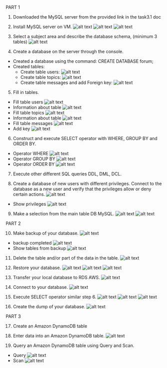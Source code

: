 PART 1
1. Downloaded the MySQL server from the provided link in the task3.1 doc

2. Install MySQL server on VM.
![alt text](https://github.com/aleksandrabublik/DevOps_online_Kharkov_2020Q42021Q1/blob/main/Module3/task%203.1/Screenshots_mysql/Install.png)
![alt text](https://github.com/aleksandrabublik/DevOps_online_Kharkov_2020Q42021Q1/blob/main/Module3/task%203.1/Screenshots_mysql/Install2.png)
![alt text](https://github.com/aleksandrabublik/DevOps_online_Kharkov_2020Q42021Q1/blob/main/Module3/task%203.1/Screenshots_mysql/mysql.png)

3. Select a subject area and describe the database schema, (minimum 3 tables)
![alt text](https://github.com/aleksandrabublik/DevOps_online_Kharkov_2020Q42021Q1/blob/main/Module3/task%203.1/Screenshots_mysql/Schema%20DB.png)

4. Create a database on the server through the console.
- Created a database using the command: CREATE DATABASE forum;
- Created tables:
  - Create table users:
![alt text](https://github.com/aleksandrabublik/DevOps_online_Kharkov_2020Q42021Q1/blob/main/Module3/task%203.1/Screenshots_mysql/Create%20table1.png)
  - Create table topics:
![alt text](https://github.com/aleksandrabublik/DevOps_online_Kharkov_2020Q42021Q1/blob/main/Module3/task%203.1/Screenshots_mysql/Create%20table2.png)
  - Create table messages and add Foreign key:
![alt text](https://github.com/aleksandrabublik/DevOps_online_Kharkov_2020Q42021Q1/blob/main/Module3/task%203.1/Screenshots_mysql/Create%20table%203%20and%20add%20key6.png)

5. Fill in tables.
- Fill table users
![alt text](https://github.com/aleksandrabublik/DevOps_online_Kharkov_2020Q42021Q1/blob/main/Module3/task%203.1/Screenshots_mysql/Fill%20table1.png)
- Information about table
![alt text](https://github.com/aleksandrabublik/DevOps_online_Kharkov_2020Q42021Q1/blob/main/Module3/task%203.1/Screenshots_mysql/Info%20table%20users.png)
- Fill table topics
![alt text](https://github.com/aleksandrabublik/DevOps_online_Kharkov_2020Q42021Q1/blob/main/Module3/task%203.1/Screenshots_mysql/Fill%20table%202.png)
- Information about table
![alt text](https://github.com/aleksandrabublik/DevOps_online_Kharkov_2020Q42021Q1/blob/main/Module3/task%203.1/Screenshots_mysql/Info%20table%20topics.png)
- Fill table messages
![alt text](https://github.com/aleksandrabublik/DevOps_online_Kharkov_2020Q42021Q1/blob/main/Module3/task%203.1/Screenshots_mysql/Fill%20table3.png)
- Add key
![alt text](https://github.com/aleksandrabublik/DevOps_online_Kharkov_2020Q42021Q1/blob/main/Module3/task%203.1/Screenshots_mysql/Add%20key.png)

6. Construct and execute SELECT operator with WHERE, GROUP BY and ORDER BY.
- Operator WHERE
![alt text](https://github.com/aleksandrabublik/DevOps_online_Kharkov_2020Q42021Q1/blob/main/Module3/task%203.1/Screenshots_mysql/operator%20WHERE.png)
- Operator GROUP BY
![alt text](https://github.com/aleksandrabublik/DevOps_online_Kharkov_2020Q42021Q1/blob/main/Module3/task%203.1/Screenshots_mysql/operator%20GROUP%20BY.png) 
- Operator ORDER BY
![alt text](https://github.com/aleksandrabublik/DevOps_online_Kharkov_2020Q42021Q1/blob/main/Module3/task%203.1/Screenshots_mysql/OPERATOR%20ORDER%20BY.png)

7. Execute other different SQL queries DDL, DML, DCL.

8. Create a database of new users with different privileges. Connect to the database as a new user and verify that the privileges allow or deny certain actions.
![alt text](https://github.com/aleksandrabublik/DevOps_online_Kharkov_2020Q42021Q1/blob/main/Module3/task%203.1/Screenshots_mysql/cREATE%20USER%20WITH%20OTHER%20PRIVILEGES.png)
- Show privileges
![alt text]( https://github.com/aleksandrabublik/DevOps_online_Kharkov_2020Q42021Q1/blob/main/Module3/task%203.1/Screenshots_mysql/show%20privileges.png)

9. Make a selection from the main table DB MySQL.
![alt text]( https://github.com/aleksandrabublik/DevOps_online_Kharkov_2020Q42021Q1/blob/main/Module3/task%203.1/Screenshots_mysql/9.1.png)
![alt text]( https://github.com/aleksandrabublik/DevOps_online_Kharkov_2020Q42021Q1/blob/main/Module3/task%203.1/Screenshots_mysql/9.2.png)

PART 2

10. Make backup of your database.
![alt text](https://github.com/aleksandrabublik/DevOps_online_Kharkov_2020Q42021Q1/blob/main/Module3/task%203.1/Screenshots_mysql/backuppng.png)
- backup completed
![alt text](https://github.com/aleksandrabublik/DevOps_online_Kharkov_2020Q42021Q1/blob/main/Module3/task%203.1/Screenshots_mysql/backup%20completed.png)
- Show tables from backup
![alt text](https://github.com/aleksandrabublik/DevOps_online_Kharkov_2020Q42021Q1/blob/main/Module3/task%203.1/Screenshots_mysql/Show%20tables%20from%20backup.png)

11. Delete the table and/or part of the data in the table.
![alt text](https://github.com/aleksandrabublik/DevOps_online_Kharkov_2020Q42021Q1/blob/main/Module3/task%203.1/Screenshots_mysql/Delete%20table.png)

12. Restore your database.
![alt text](https://github.com/aleksandrabublik/DevOps_online_Kharkov_2020Q42021Q1/blob/main/Module3/task%203.1/Screenshots_mysql/Restore1.png)
![alt text](https://github.com/aleksandrabublik/DevOps_online_Kharkov_2020Q42021Q1/blob/main/Module3/task%203.1/Screenshots_mysql/Restore%202.png)
![alt text](https://github.com/aleksandrabublik/DevOps_online_Kharkov_2020Q42021Q1/blob/main/Module3/task%203.1/Screenshots_mysql/Restore%203%20.png)

13. Transfer your local database to RDS AWS.
![alt text](https://github.com/aleksandrabublik/DevOps_online_Kharkov_2020Q42021Q1/blob/main/Module3/task%203.1/Screenshots_mysql/DB%20on%20AWS.png)

14. Connect to your database.
![alt text](https://github.com/aleksandrabublik/DevOps_online_Kharkov_2020Q42021Q1/blob/main/Module3/task%203.1/Screenshots_mysql/Transfer%20Aws.png)

15. Execute SELECT operator similar step 6.
![alt text](https://github.com/aleksandrabublik/DevOps_online_Kharkov_2020Q42021Q1/blob/main/Module3/task%203.1/Screenshots_mysql/Information%20messages.png)
![alt text](https://github.com/aleksandrabublik/DevOps_online_Kharkov_2020Q42021Q1/blob/main/Module3/task%203.1/Screenshots_mysql/GROUP%20BY2.png)
![alt text](https://github.com/aleksandrabublik/DevOps_online_Kharkov_2020Q42021Q1/blob/main/Module3/task%203.1/Screenshots_mysql/Information%20in%20table%20users.png)

16. Create the dump of your database.
![alt text](https://github.com/aleksandrabublik/DevOps_online_Kharkov_2020Q42021Q1/blob/main/Module3/task%203.1/Screenshots_mysql/Dump%20.png)

PART 3

17. Create an Amazon DynamoDB table

18. Enter data into an Amazon DynamoDB table.
![alt text](https://github.com/aleksandrabublik/DevOps_online_Kharkov_2020Q42021Q1/blob/main/Module3/task%203.1/Screenshots_mysql/DynamoDB.png)

19. Query an Amazon DynamoDB table using Query and Scan.
- Query
![alt text](https://github.com/aleksandrabublik/DevOps_online_Kharkov_2020Q42021Q1/blob/main/Module3/task%203.1/Screenshots_mysql/Query_DynamoDB.png)
- Scan
![alt text](https://github.com/aleksandrabublik/DevOps_online_Kharkov_2020Q42021Q1/blob/main/Module3/task%203.1/Screenshots_mysql/Scan_DynamoDB.png)
